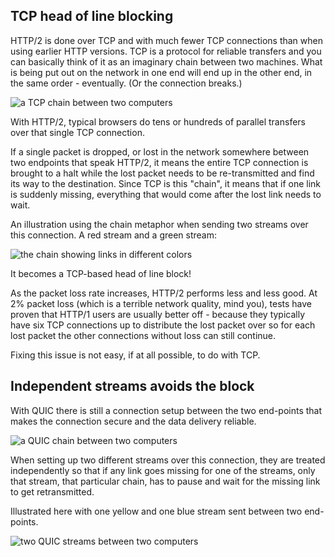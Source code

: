 ## TCP head of line blocking

HTTP/2 is done over TCP and with much fewer TCP connections than when using
earlier HTTP versions. TCP is a protocol for reliable transfers and you can
basically think of it as an imaginary chain between two machines. What is
being put out on the network in one end will end up in the other end, in the
same order - eventually. (Or the connection breaks.)

![a TCP chain between two computers](../images/tcp-chain.png)

With HTTP/2, typical browsers do tens or hundreds of parallel transfers over
that single TCP connection.

If a single packet is dropped, or lost in the network somewhere between two
endpoints that speak HTTP/2, it means the entire TCP connection is brought to
a halt while the lost packet needs to be re-transmitted and find its way to
the destination. Since TCP is this "chain", it means that if one link is
suddenly missing, everything that would come after the lost link needs to
wait.

An illustration using the chain metaphor when sending two streams over this
connection. A red stream and a green stream:

![the chain showing links in different colors](../images/tcp-chain-streams.png)

It becomes a TCP-based head of line block!

As the packet loss rate increases, HTTP/2 performs less and less good. At 2%
packet loss (which is a terrible network quality, mind you), tests have proven
that HTTP/1 users are usually better off - because they typically have six TCP
connections up to distribute the lost packet over so for each lost packet the
other connections without loss can still continue.

Fixing this issue is not easy, if at all possible, to do with TCP.

## Independent streams avoids the block

With QUIC there is still a connection setup between the two end-points that
makes the connection secure and the data delivery reliable.

![a QUIC chain between two computers](../images/tcp-chain.png)

When setting up two different streams over this connection, they are treated
independently so that if any link goes missing for one of the streams, only
that stream, that particular chain, has to pause and wait for the missing link
to get retransmitted.

Illustrated here with one yellow and one blue stream sent between two
end-points.

![two QUIC streams between two computers](../images/quic-chain-streams.png)
